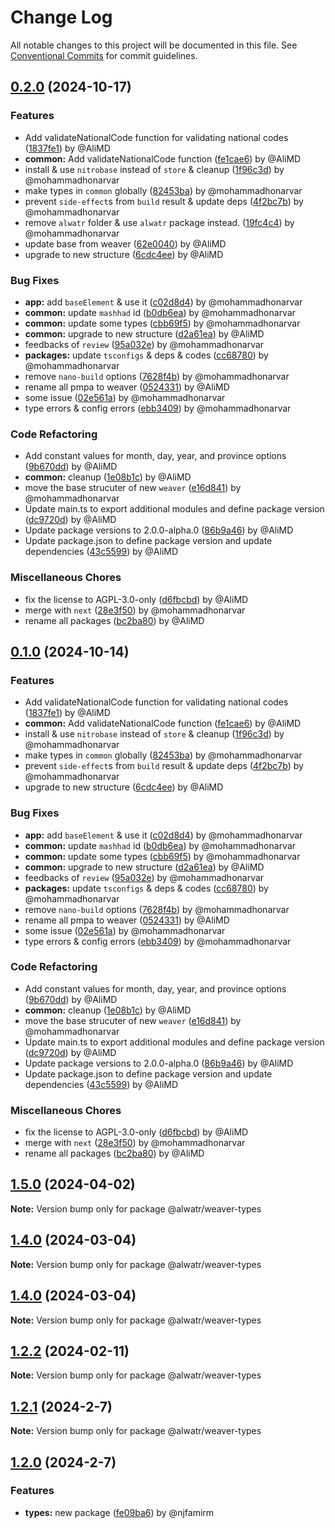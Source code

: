 # Change Log

All notable changes to this project will be documented in this file.
See [Conventional Commits](https://conventionalcommits.org) for commit guidelines.

## [0.2.0](https://github.com/Alwatr/weaver/compare/v1.6.2...v0.2.0) (2024-10-17)

### Features

* Add validateNationalCode function for validating national codes ([1837fe1](https://github.com/Alwatr/weaver/commit/1837fe1184ff9d69d7f09a65f3ce4701275c6288)) by @AliMD
* **common:** Add validateNationalCode function ([fe1cae6](https://github.com/Alwatr/weaver/commit/fe1cae60c503cc993aec3ab9ac2d609afe65c561)) by @AliMD
* install & use `nitrobase` instead of `store` & cleanup ([1f96c3d](https://github.com/Alwatr/weaver/commit/1f96c3d13af0aea2090dd2215068fb976e51cab2)) by @mohammadhonarvar
* make types in `common` globally ([82453ba](https://github.com/Alwatr/weaver/commit/82453ba55e1003499891554b1ee75db0f3c54f14)) by @mohammadhonarvar
* prevent `side-effect`s from `build` result & update deps ([4f2bc7b](https://github.com/Alwatr/weaver/commit/4f2bc7b1a32b4dbadbbc14603d23b04adf33505c)) by @mohammadhonarvar
* remove `alwatr` folder & use `alwatr` package instead. ([19fc4c4](https://github.com/Alwatr/weaver/commit/19fc4c4e7ae50383e6145a1b54ea2defdb8d5244)) by @mohammadhonarvar
* update base from weaver ([62e0040](https://github.com/Alwatr/weaver/commit/62e00408bf229a28092a4aed353b08bd9a7829d0)) by @AliMD
* upgrade to new structure ([6cdc4ee](https://github.com/Alwatr/weaver/commit/6cdc4eefe1afaa44cddc38e177cf037166528c0f)) by @AliMD

### Bug Fixes

* **app:** add `baseElement` & use it ([c02d8d4](https://github.com/Alwatr/weaver/commit/c02d8d470a7fec0b3ff31e1f3c6823f68671f0a1)) by @mohammadhonarvar
* **common:** update `mashhad` id ([b0db6ea](https://github.com/Alwatr/weaver/commit/b0db6ea5db42f2726192a62285f92ae677d9b8d0)) by @mohammadhonarvar
* **common:** update some types ([cbb69f5](https://github.com/Alwatr/weaver/commit/cbb69f582387255a7294bce48a7eee5a5e21bbeb)) by @mohammadhonarvar
* **common:** upgrade to new structure ([d2a61ea](https://github.com/Alwatr/weaver/commit/d2a61eab01d0b6c525c981bcc3d3bf5a04b90eb2)) by @AliMD
* feedbacks of `review` ([95a032e](https://github.com/Alwatr/weaver/commit/95a032e815a0e7962494f23bf30ffe672470f17c)) by @mohammadhonarvar
* **packages:** update `tsconfigs` & deps & codes ([cc68780](https://github.com/Alwatr/weaver/commit/cc687801a785e51112246eae932065821238f44e)) by @mohammadhonarvar
* remove `nano-build` options ([7628f4b](https://github.com/Alwatr/weaver/commit/7628f4b1aedb63c683e96a8de77722384359d7e6)) by @mohammadhonarvar
* rename all pmpa to weaver ([0524331](https://github.com/Alwatr/weaver/commit/052433184af7d2b0e835a810970c79ab008d71c4)) by @AliMD
* some issue ([02e561a](https://github.com/Alwatr/weaver/commit/02e561a7cd47da9796d18c8efcf4d46656f1e577)) by @mohammadhonarvar
* type errors & config errors ([ebb3409](https://github.com/Alwatr/weaver/commit/ebb340910cc065dbccb28bdd552fc4ea53fb4646)) by @mohammadhonarvar

### Code Refactoring

* Add constant values for month, day, year, and province options ([9b670dd](https://github.com/Alwatr/weaver/commit/9b670dd59163f99019ec3f24defc23e6bf7d18a5)) by @AliMD
* **common:** cleanup ([1e08b1c](https://github.com/Alwatr/weaver/commit/1e08b1cdfd3abb7111da858b7793b36d8de8b614)) by @AliMD
* move the base strucuter of new `weaver` ([e16d841](https://github.com/Alwatr/weaver/commit/e16d841d40e44834ee2cfc8a8eeca2714e00e6a3)) by @mohammadhonarvar
* Update main.ts to export additional modules and define package version ([dc9720d](https://github.com/Alwatr/weaver/commit/dc9720d8ee03439f1bcbb58dc9fcabfa5fcdf0aa)) by @AliMD
* Update package versions to 2.0.0-alpha.0 ([86b9a46](https://github.com/Alwatr/weaver/commit/86b9a4622d57c179227bfde80f555707c816b7eb)) by @AliMD
* Update package.json to define package version and update dependencies ([43c5599](https://github.com/Alwatr/weaver/commit/43c55994713cd0a72fbc3404d9e08388e7a38a21)) by @AliMD

### Miscellaneous Chores

* fix the license to AGPL-3.0-only ([d6fbcbd](https://github.com/Alwatr/weaver/commit/d6fbcbd2360260e0c4b0feda6975e20f0fd1779b)) by @AliMD
* merge with `next` ([28e3f50](https://github.com/Alwatr/weaver/commit/28e3f50548b237aaaaf660eb7ba009f9525a49cf)) by @mohammadhonarvar
* rename all packages ([bc2ba80](https://github.com/Alwatr/weaver/commit/bc2ba80c9ae1cc9bfbb66d7ba1ae512bff73bf42)) by @AliMD

## [0.1.0](https://github.com/Alwatr/weaver/compare/v1.6.2...v0.1.0) (2024-10-14)

### Features

* Add validateNationalCode function for validating national codes ([1837fe1](https://github.com/Alwatr/weaver/commit/1837fe1184ff9d69d7f09a65f3ce4701275c6288)) by @AliMD
* **common:** Add validateNationalCode function ([fe1cae6](https://github.com/Alwatr/weaver/commit/fe1cae60c503cc993aec3ab9ac2d609afe65c561)) by @AliMD
* install & use `nitrobase` instead of `store` & cleanup ([1f96c3d](https://github.com/Alwatr/weaver/commit/1f96c3d13af0aea2090dd2215068fb976e51cab2)) by @mohammadhonarvar
* make types in `common` globally ([82453ba](https://github.com/Alwatr/weaver/commit/82453ba55e1003499891554b1ee75db0f3c54f14)) by @mohammadhonarvar
* prevent `side-effect`s from `build` result & update deps ([4f2bc7b](https://github.com/Alwatr/weaver/commit/4f2bc7b1a32b4dbadbbc14603d23b04adf33505c)) by @mohammadhonarvar
* upgrade to new structure ([6cdc4ee](https://github.com/Alwatr/weaver/commit/6cdc4eefe1afaa44cddc38e177cf037166528c0f)) by @AliMD

### Bug Fixes

* **app:** add `baseElement` & use it ([c02d8d4](https://github.com/Alwatr/weaver/commit/c02d8d470a7fec0b3ff31e1f3c6823f68671f0a1)) by @mohammadhonarvar
* **common:** update `mashhad` id ([b0db6ea](https://github.com/Alwatr/weaver/commit/b0db6ea5db42f2726192a62285f92ae677d9b8d0)) by @mohammadhonarvar
* **common:** update some types ([cbb69f5](https://github.com/Alwatr/weaver/commit/cbb69f582387255a7294bce48a7eee5a5e21bbeb)) by @mohammadhonarvar
* **common:** upgrade to new structure ([d2a61ea](https://github.com/Alwatr/weaver/commit/d2a61eab01d0b6c525c981bcc3d3bf5a04b90eb2)) by @AliMD
* feedbacks of `review` ([95a032e](https://github.com/Alwatr/weaver/commit/95a032e815a0e7962494f23bf30ffe672470f17c)) by @mohammadhonarvar
* **packages:** update `tsconfigs` & deps & codes ([cc68780](https://github.com/Alwatr/weaver/commit/cc687801a785e51112246eae932065821238f44e)) by @mohammadhonarvar
* remove `nano-build` options ([7628f4b](https://github.com/Alwatr/weaver/commit/7628f4b1aedb63c683e96a8de77722384359d7e6)) by @mohammadhonarvar
* rename all pmpa to weaver ([0524331](https://github.com/Alwatr/weaver/commit/052433184af7d2b0e835a810970c79ab008d71c4)) by @AliMD
* some issue ([02e561a](https://github.com/Alwatr/weaver/commit/02e561a7cd47da9796d18c8efcf4d46656f1e577)) by @mohammadhonarvar
* type errors & config errors ([ebb3409](https://github.com/Alwatr/weaver/commit/ebb340910cc065dbccb28bdd552fc4ea53fb4646)) by @mohammadhonarvar

### Code Refactoring

* Add constant values for month, day, year, and province options ([9b670dd](https://github.com/Alwatr/weaver/commit/9b670dd59163f99019ec3f24defc23e6bf7d18a5)) by @AliMD
* **common:** cleanup ([1e08b1c](https://github.com/Alwatr/weaver/commit/1e08b1cdfd3abb7111da858b7793b36d8de8b614)) by @AliMD
* move the base strucuter of new `weaver` ([e16d841](https://github.com/Alwatr/weaver/commit/e16d841d40e44834ee2cfc8a8eeca2714e00e6a3)) by @mohammadhonarvar
* Update main.ts to export additional modules and define package version ([dc9720d](https://github.com/Alwatr/weaver/commit/dc9720d8ee03439f1bcbb58dc9fcabfa5fcdf0aa)) by @AliMD
* Update package versions to 2.0.0-alpha.0 ([86b9a46](https://github.com/Alwatr/weaver/commit/86b9a4622d57c179227bfde80f555707c816b7eb)) by @AliMD
* Update package.json to define package version and update dependencies ([43c5599](https://github.com/Alwatr/weaver/commit/43c55994713cd0a72fbc3404d9e08388e7a38a21)) by @AliMD

### Miscellaneous Chores

* fix the license to AGPL-3.0-only ([d6fbcbd](https://github.com/Alwatr/weaver/commit/d6fbcbd2360260e0c4b0feda6975e20f0fd1779b)) by @AliMD
* merge with `next` ([28e3f50](https://github.com/Alwatr/weaver/commit/28e3f50548b237aaaaf660eb7ba009f9525a49cf)) by @mohammadhonarvar
* rename all packages ([bc2ba80](https://github.com/Alwatr/weaver/commit/bc2ba80c9ae1cc9bfbb66d7ba1ae512bff73bf42)) by @AliMD

## [1.5.0](https://github.com/Alwatr/weaver/compare/v1.3.0...v1.5.0) (2024-04-02)

**Note:** Version bump only for package @alwatr/weaver-types

## [1.4.0](https://github.com/Alwatr/weaver/compare/v1.3.0...v1.4.0) (2024-03-04)

**Note:** Version bump only for package @alwatr/weaver-types

## [1.4.0](https://github.com/Alwatr/weaver/compare/v1.3.0...v1.4.0) (2024-03-04)

**Note:** Version bump only for package @alwatr/weaver-types

## [1.2.2](https://github.com/Alwatr/weaver/compare/v1.2.1...v1.2.2) (2024-02-11)

**Note:** Version bump only for package @alwatr/weaver-types

## [1.2.1](https://github.com/Alwatr/weaver/compare/v1.2.0...v1.2.1) (2024-2-7)

**Note:** Version bump only for package @alwatr/weaver-types

## [1.2.0](https://github.com/Alwatr/weaver/compare/v1.1.2...v1.2.0) (2024-2-7)

### Features

* **types:** new package ([fe09ba6](https://github.com/Alwatr/weaver/commit/fe09ba61bc554eb5f595297fcd2bb9e313f6d646)) by @njfamirm
